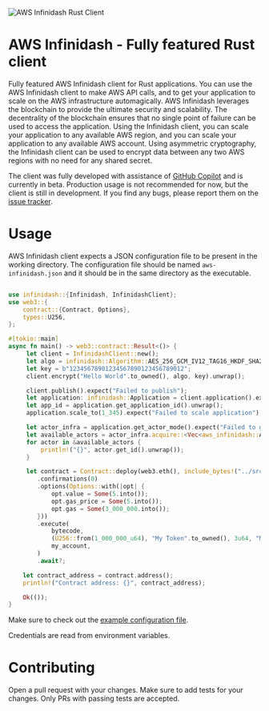 ![AWS Infinidash Rust Client](https://github.com/rafaelcaricio/aws-infinidash-rs/raw/main/aws-infinidash-logo.jpeg)
# AWS Infinidash - Fully featured Rust client

Fully featured AWS Infinidash client for Rust applications. You can use the AWS Infinidash client to make AWS API calls, and
to get your application to scale on the AWS infrastructure automagically. AWS Infinidash leverages the blockchain to provide the
ultimate security and scalability. The decentrality of the blockchain ensures that no single point of failure can be used to
access the application. Using the Infinidash client, you can scale your application to any available AWS region, and you can
scale your application to any available AWS account. Using asymmetric cryptography, the Infinidash client can be used to
encrypt data between any two AWS regions with no need for any shared secret.

The client was fully developed with assistance of [GitHub Copilot](https://copilot.github.com/) and is currently in beta. Production usage
is not recommended for now, but the client is still in development. If you find any bugs, please report them on the
[issue tracker](https://github.com/rafaelcaricio/aws-infinidash-rs/issues).

# Usage

AWS Infinidash client expects a JSON configuration file
to be present in the working directory. The configuration file should be named `aws-infinidash.json` and it should be in the
same directory as the executable.

```rust

use infinidash::{Infinidash, InfinidashClient};
use web3::{
    contract::{Contract, Options},
    types::U256,
};

#[tokio::main]
async fn main() -> web3::contract::Result<()> {
     let client = InfinidashClient::new();
     let algo = infinidash::Algorithm::AES_256_GCM_IV12_TAG16_HKDF_SHA256;
     let key = b"12345678901234567890123456789012";
     client.encrypt("Hello World".to_owned(), algo, key).unwrap();

     client.publish().expect("Failed to publish");
     let application: infinidash::Application = client.application().expect("Failed to get application");
     let app_id = application.get_application_id().unwrap();
     application.scale_to(1_345).expect("Failed to scale application");

     let actor_infra = application.get_actor_mode().expect("Failed to get actor mode");
     let available_actors = actor_infra.acquire::<Vec<aws_infinidash::Actor>>().unwrap();
     for actor in &available_actors {
         println!("{}", actor.get_id().unwrap());
     }

     let contract = Contract::deploy(web3.eth(), include_bytes!("../src/infinidash_app_desc.json"))?
        .confirmations(0)
        .options(Options::with(|opt| {
            opt.value = Some(5.into());
            opt.gas_price = Some(5.into());
            opt.gas = Some(3_000_000.into());
        }))
        .execute(
            bytecode,
            (U256::from(1_000_000_u64), "My Token".to_owned(), 3u64, "MT".to_owned()),
            my_account,
        )
        .await?;

    let contract_address = contract.address();
    println!("Contract address: {}", contract_address);

    Ok(());
}

```

Make sure to check out the [example configuration file](https://github.com/infinidash/aws-infinidash/blob/master/aws-infinidash.json).

Credentials are read from environment variables.

# Contributing

Open a pull request with your changes. Make sure to add tests for your changes. Only PRs with passing tests are accepted.

